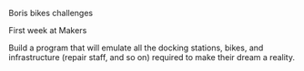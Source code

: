 Boris bikes challenges

First week at Makers

Build a program that will emulate all the docking stations, bikes, and infrastructure (repair staff, and so on) required to make their dream a reality.

